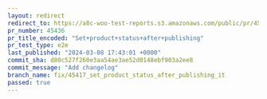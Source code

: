 ```yaml
---
layout: redirect
redirect_to: https://a8c-woo-test-reports.s3.amazonaws.com/public/pr/45436/e2e/index.html
pr_number: 45436
pr_title_encoded: "Set+product+status+after+publishing"
pr_test_type: e2e
last_published: "2024-03-08 17:43:01 +0000"
commit_sha: d80c527f260e3aa54ae3ae52d0148ebf903a2ee8
commit_message: "Add changelog"
branch_name: fix/45417_set_product_status_after_publishing_it
passed: true
---
```

